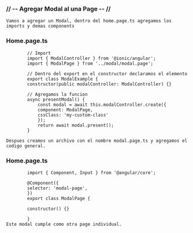 ### // -- Agregar Modal al una Page -- //

    Vamos a agregar un Modal, dentro del home.page.ts agregamos los imports y demas components

### Home.page.ts

            // Import
            import { ModalController } from '@ionic/angular';
            import { ModalPage } from '../modal/modal.page';

            // Dentro del export en el constructor declaramos el elemento
            export class ModalExample {
            constructor(public modalController: ModalController) {}

            // Agregamos la funcion
            async presentModal() {
                const modal = await this.modalController.create({
                component: ModalPage,
                cssClass: 'my-custom-class'
                });
                return await modal.present();
            }

    Despues creamos un archivo con el nombre modal.page.ts y agregamos el codigo general.

### Home.page.ts

            import { Component, Input } from '@angular/core';

            @Component({
            selector: 'modal-page',
            })
            export class ModalPage {

            constructor() {}

            }
    Este modal cumple como otra page individual.


